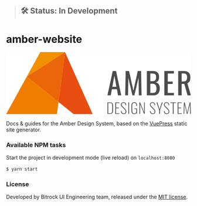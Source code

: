 > ## 🛠 Status: In Development

# amber-website

![./logo/logo-horizontal.svg](./logo/logo-horizontal.svg)

Docs &amp; guides for the Amber Design System, based on the [VuePress](https://vuepress.vuejs.org/) static site generator.

### Available NPM tasks
Start the project in development mode (live reload) on `localhost:8080`
```bash
$ yarn start
```

<!-- Create a static build in the `./dist` folder
```bash
$ yarn build
``` -->

<!-- Run the tests
```bash
$ yarn test
``` -->

<!-- Run the build action and deploy to GitHub pages 
```bash
$ yarn deploy
``` -->

### License
Developed by Bitrock UI Engineering team, released under the [MIT license](LICENSE).
